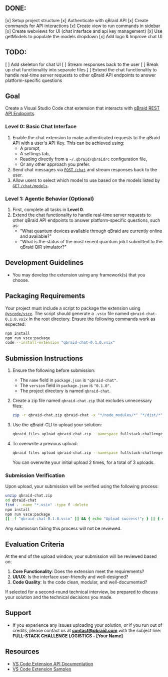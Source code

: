 ## DONE:
[x] Setup project structure
[x] Authenticate with qBraid API
[x] Create commands for API interactions
[x] Create view to run commands in sidebar
[x] Create webviews for UI (chat interface and api key management)
[x] Use getModels to populate the models dropdown
[x] Add logo & Improve chat UI 

## TODO:
[ ] Add skeleton for chat UI
[ ] Stream responses back to the user
[ ] Break up chat functionality into separate files
[ ] Extend the chat functionality to handle real-time server requests to other qBraid API endpoints to answer platform-specific questions


## Goal
Create a Visual Studio Code chat extension that interacts with [qBraid REST API Endpoints](https://docs.qbraid.com/api-reference/user-guide/introduction).

### Level 0: Basic Chat Interface
1. Enable the chat extension to make authenticated requests to the qBraid API with a user's API Key. This can be achieved using:
   - A prompt,
   - A settings tab,
   - Reading directly from a `~/.qbraid/qbraidrc` configuration file,
   - Or any other approach you prefer.
2. Send chat messages via [`POST` `/chat`](https://docs.qbraid.com/api-reference/rest/post-chat) and stream responses back to the user.
3. Allow users to select which model to use based on the models listed by [`GET` `/chat/models`](https://docs.qbraid.com/api-reference/rest/get-chat-models).

### Level 1: Agentic Behavior (Optional)
1. First, complete all tasks in **Level 0**.
2. Extend the chat functionality to handle real-time server requests to other qBraid API endpoints to answer platform-specific questions, such as:
   - "What quantum devices available through qBraid are currently online and available?"
   - "What is the status of the most recent quantum job I submitted to the qBraid QIR simulator?"

## Development Guidelines
- You may develop the extension using any framework(s) that you choose.

## Packaging Requirements
Your project must include a script to package the extension using [`@vscode/vsce`](https://www.npmjs.com/package/@vscode/vsce). The script should generate a `.vsix` file named `qbraid-chat-0.1.0.vsix` in the root directory. Ensure the following commands work as expected:

```bash
npm install
npm run vsce:package
code --install-extension "qbraid-chat-0.1.0.vsix"
```

## Submission Instructions
1. Ensure the following before submission:
   - The `name` field in `package.json` is `"qbraid-chat"`.
   - The `version` field in `package.json` is `"0.1.0"`.
   - The project directory is named `qbraid-chat`.
2. Create a zip file named `qbraid-chat.zip` that excludes unnecessary files:
   ```bash
   zip -r qbraid-chat.zip qbraid-chat -x "*/node_modules/*" "*/dist/*" "*/out/*" "*/.git/*" "*.vsix"
   ```
3. Use the qBraid-CLI to upload your solution:
   ```bash
   qbraid files upload qbraid-chat.zip --namespace fullstack-challenge
   ```
4. To overwrite a previous upload:

   ```bash
   qbraid files upload qbraid-chat.zip --namespace fullstack-challenge --overwrite
   ```

   You can overwrite your initial upload 2 times, for a total of 3 uploads.

### Submission Verification
Upon upload, your submission will be verified using the following process:

```bash
unzip qbraid-chat.zip
cd qbraid-chat
find . -name "*.vsix" -type f -delete
npm install
npm run vsce:package
[[ -f "qbraid-chat-0.1.0.vsix" ]] && { echo "Upload success!"; } || { echo "Error: VSIX file not found."; exit 1; }
```

Any submission failing this process will not be reviewed.

## Evaluation Criteria
At the end of the upload window, your submission will be reviewed based on:

1. **Core Functionality**: Does the extension meet the requirements?
2. **UI/UX**: Is the interface user-friendly and well-designed?
3. **Code Quality**: Is the code clean, modular, and well-documented?

If selected for a second-round technical interview, be prepared to discuss your solution and the technical decisions you made.

## Support
- If you experience any issues uploading your solution, or if you run out of credits, please contact us at **contact@qbraid.com** with the subject line:
  **FULL-STACK CHALLENGE LOGISTICS - [Your Name]**

## Resources
- [VS Code Extension API Documentation](https://code.visualstudio.com/api)
- [VS Code Extension Samples](https://github.com/microsoft/vscode-extension-samples)
